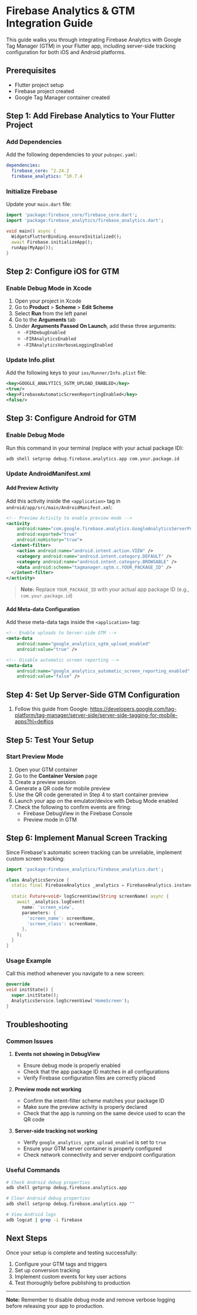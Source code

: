# Firebase Analytics & GTM Integration Guide

This guide walks you through integrating Firebase Analytics with Google Tag Manager (GTM) in your Flutter app, including server-side tracking configuration for both iOS and Android platforms.

## Prerequisites

- Flutter project setup
- Firebase project created
- Google Tag Manager container created

## Step 1: Add Firebase Analytics to Your Flutter Project

### Add Dependencies

Add the following dependencies to your `pubspec.yaml`:

```yaml
dependencies:
  firebase_core: ^2.24.2
  firebase_analytics: ^10.7.4
```

### Initialize Firebase

Update your `main.dart` file:

```dart
import 'package:firebase_core/firebase_core.dart';
import 'package:firebase_analytics/firebase_analytics.dart';

void main() async {
  WidgetsFlutterBinding.ensureInitialized();
  await Firebase.initializeApp();
  runApp(MyApp());
}
```

## Step 2: Configure iOS for GTM

### Enable Debug Mode in Xcode

1. Open your project in Xcode
2. Go to **Product** > **Scheme** > **Edit Scheme**
3. Select **Run** from the left panel
4. Go to the **Arguments** tab
5. Under **Arguments Passed On Launch**, add these three arguments:
   - `-FIRDebugEnabled`
   - `-FIRAnalyticsEnabled`
   - `-FIRAnalyticsVerboseLoggingEnabled`

### Update Info.plist

Add the following keys to your `ios/Runner/Info.plist` file:

```xml
<key>GOOGLE_ANALYTICS_SGTM_UPLOAD_ENABLED</key>
<true/>
<key>FirebaseAutomaticScreenReportingEnabled</key>
<false/>
```

## Step 3: Configure Android for GTM

### Enable Debug Mode

Run this command in your terminal (replace with your actual package ID):

```bash
adb shell setprop debug.firebase.analytics.app com.your.package.id
```

### Update AndroidManifest.xml

#### Add Preview Activity

Add this activity inside the `<application>` tag in `android/app/src/main/AndroidManifest.xml`:

```xml
<!-- Preview Activity to enable preview mode -->
<activity
    android:name="com.google.firebase.analytics.GoogleAnalyticsServerPreviewActivity"
    android:exported="true"
    android:noHistory="true">
  <intent-filter>
    <action android:name="android.intent.action.VIEW" />
    <category android:name="android.intent.category.DEFAULT" />
    <category android:name="android.intent.category.BROWSABLE" />
    <data android:scheme="tagmanager.sgtm.c.YOUR_PACKAGE_ID" />
  </intent-filter>
</activity>
```

> **Note:** Replace `YOUR_PACKAGE_ID` with your actual app package ID (e.g., `com.your.package.id`)

#### Add Meta-data Configuration

Add these meta-data tags inside the `<application>` tag:

```xml
<!-- Enable uploads to Server-side GTM -->
<meta-data 
    android:name="google_analytics_sgtm_upload_enabled" 
    android:value="true" />

<!-- Disable automatic screen reporting -->
<meta-data 
    android:name="google_analytics_automatic_screen_reporting_enabled"
    android:value="false" />
```

## Step 4: Set Up Server-Side GTM Configuration

1. Follow this guide from Google: https://developers.google.com/tag-platform/tag-manager/server-side/server-side-tagging-for-mobile-apps?hl=de#ios


## Step 5: Test Your Setup

### Start Preview Mode

1. Open your GTM container
2. Go to the **Container Version** page
3. Create a preview session
4. Generate a QR code for mobile preview
5. Use the QR code generated in Step 4 to start container preview
6. Launch your app on the emulator/device with Debug Mode enabled
7. Check the following to confirm events are firing:
   - Firebase DebugView in the Firebase Console
   - Preview mode in GTM


## Step 6: Implement Manual Screen Tracking

Since Firebase's automatic screen tracking can be unreliable, implement custom screen tracking:

```dart
import 'package:firebase_analytics/firebase_analytics.dart';

class AnalyticsService {
  static final FirebaseAnalytics _analytics = FirebaseAnalytics.instance;
  
  static Future<void> logScreenView(String screenName) async {
    await _analytics.logEvent(
      name: 'screen_view',
      parameters: {
        'screen_name': screenName,
        'screen_class': screenName,
      },
    );
  }
}
```

### Usage Example

Call this method whenever you navigate to a new screen:

```dart
@override
void initState() {
  super.initState();
  AnalyticsService.logScreenView('HomeScreen');
}
```

## Troubleshooting

### Common Issues

1. **Events not showing in DebugView**
   - Ensure debug mode is properly enabled
   - Check that the app package ID matches in all configurations
   - Verify Firebase configuration files are correctly placed

2. **Preview mode not working**
   - Confirm the intent-filter scheme matches your package ID
   - Make sure the preview activity is properly declared
   - Check that the app is running on the same device used to scan the QR code

3. **Server-side tracking not working**
   - Verify `google_analytics_sgtm_upload_enabled` is set to `true`
   - Ensure your GTM server container is properly configured
   - Check network connectivity and server endpoint configuration

### Useful Commands

```bash
# Check Android debug properties
adb shell getprop debug.firebase.analytics.app

# Clear Android debug properties
adb shell setprop debug.firebase.analytics.app ""

# View Android logs
adb logcat | grep -i firebase
```

## Next Steps

Once your setup is complete and testing successfully:

1. Configure your GTM tags and triggers
2. Set up conversion tracking
3. Implement custom events for key user actions
4. Test thoroughly before publishing to production

---

**Note:** Remember to disable debug mode and remove verbose logging before releasing your app to production.